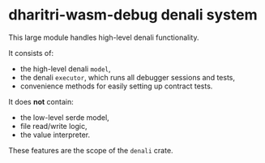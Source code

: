 # dharitri-wasm-debug denali system

This large module handles high-level denali functionality.

It consists of:
- the high-level denali `model`,
- the denali `executor`, which runs all debugger sessions and tests,
- convenience methods for easily setting up contract tests.

It does **not** contain:
- the low-level serde model,
- file read/write logic,
- the value interpreter.

These features are the scope of the `denali` crate.
